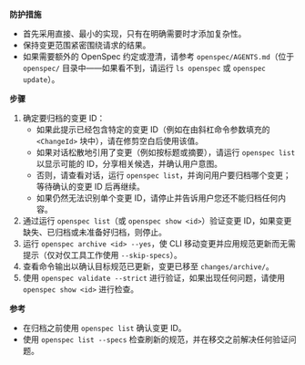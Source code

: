 **防护措施**
- 首先采用直接、最小的实现，只有在明确需要时才添加复杂性。
- 保持变更范围紧密围绕请求的结果。
- 如果需要额外的 OpenSpec 约定或澄清，请参考 `openspec/AGENTS.md`（位于 `openspec/` 目录中——如果看不到，请运行 `ls openspec` 或 `openspec update`）。

**步骤**
1. 确定要归档的变更 ID：
   - 如果此提示已经包含特定的变更 ID（例如在由斜杠命令参数填充的 `<ChangeId>` 块中），请在修剪空白后使用该值。
   - 如果对话松散地引用了变更（例如按标题或摘要），请运行 `openspec list` 以显示可能的 ID，分享相关候选，并确认用户意图。
   - 否则，请查看对话，运行 `openspec list`，并询问用户要归档哪个变更；等待确认的变更 ID 后再继续。
   - 如果仍然无法识别单个变更 ID，请停止并告诉用户您还不能归档任何内容。
2. 通过运行 `openspec list`（或 `openspec show <id>`）验证变更 ID，如果变更缺失、已归档或未准备好归档，则停止。
3. 运行 `openspec archive <id> --yes`，使 CLI 移动变更并应用规范更新而无需提示（仅对仅工具工作使用 `--skip-specs`）。
4. 查看命令输出以确认目标规范已更新，变更已移至 `changes/archive/`。
5. 使用 `openspec validate --strict` 进行验证，如果出现任何问题，请使用 `openspec show <id>` 进行检查。

**参考**
- 在归档之前使用 `openspec list` 确认变更 ID。
- 使用 `openspec list --specs` 检查刷新的规范，并在移交之前解决任何验证问题。

